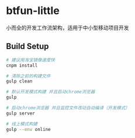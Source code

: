 # btfun-little

小而全的开发工作流架构，适用于中小型移动项目开发



## Build Setup
``` bash
# 建议用淘宝镜像速度快
cnpm install

# 清除之前的构建文件
gulp clean

# 默认开发模式构建 并且启动chrome浏览器
gulp

# 启动chrome浏览器 并且监控文件改动自动编译（开发模式）
gulp server

# 线上模式构建
gulp --env online
